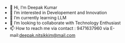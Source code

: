 - 👋 Hi, I’m Deepak Kumar
- 👀 I’m interested in Developement and Innovation
- 🌱 I’m currently learning LLM
- 💞️ I’m looking to collaborate with  Technology Enthusiast
- 📫 How to reach me via contact : 9471637960 via E-mail:deepak.nitsikkim@mail.com
  

<!---
Dsnits/Dsnits is a ✨ special ✨ repository because its `README.md` (this file) appears on your GitHub profile.
You can click the Preview link to take a look at your changes.
--->
